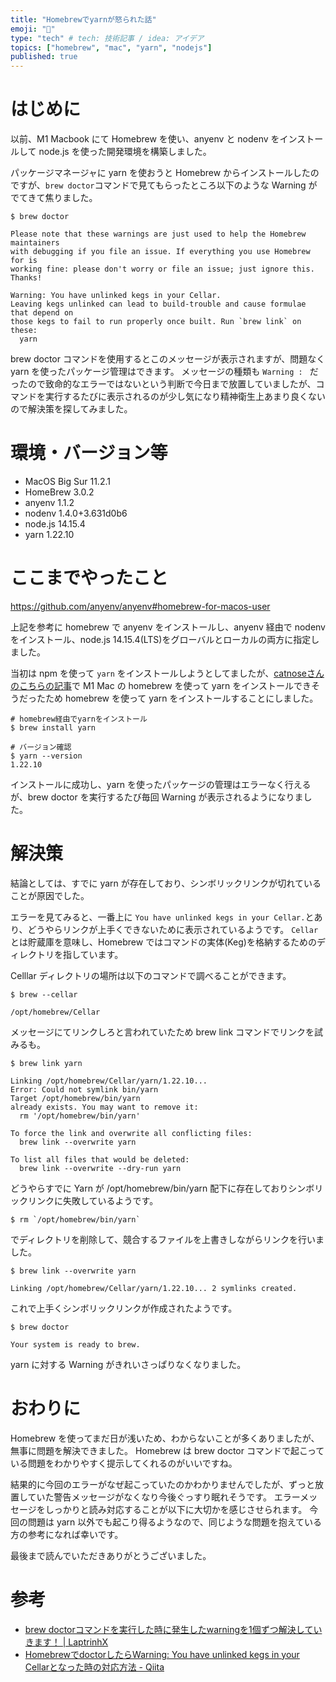 ```yaml
---
title: "Homebrewでyarnが怒られた話"
emoji: "🤔"
type: "tech" # tech: 技術記事 / idea: アイデア
topics: ["homebrew", "mac", "yarn", "nodejs"]
published: true
---
```


# はじめに

以前、M1 Macbook にて Homebrew を使い、anyenv と nodenv をインストールして node.js を使った開発環境を構築しました。

パッケージマネージャに yarn を使おうと Homebrew からインストールしたのですが、`brew doctor`コマンドで見てもらったところ以下のような Warning がでてきて焦りました。

```shell
$ brew doctor

Please note that these warnings are just used to help the Homebrew maintainers
with debugging if you file an issue. If everything you use Homebrew for is
working fine: please don't worry or file an issue; just ignore this. Thanks!

Warning: You have unlinked kegs in your Cellar.
Leaving kegs unlinked can lead to build-trouble and cause formulae that depend on
those kegs to fail to run properly once built. Run `brew link` on these:
  yarn
```

brew doctor コマンドを使用するとこのメッセージが表示されますが、問題なく yarn を使ったパッケージ管理はできます。
メッセージの種類も `Warning : ` だったので致命的なエラーではないという判断で今日まで放置していましたが、コマンドを実行するたびに表示されるのが少し気になり精神衛生上あまり良くないので解決策を探してみました。

# 環境・バージョン等

- MacOS Big Sur 11.2.1
- HomeBrew 3.0.2
- anyenv 1.1.2
- nodenv 1.4.0+3.631d0b6
- node.js 14.15.4
- yarn 1.22.10
# ここまでやったこと

https://github.com/anyenv/anyenv#homebrew-for-macos-user

上記を参考に homebrew で anyenv をインストールし、anyenv 経由で nodenv をインストール、node.js 14.15.4(LTS)をグローバルとローカルの両方に指定しました。

当初は npm を使って `yarn` をインストールしようとしてましたが、[catnoseさんのこちらの記事](https://zenn.dev/catnose99/articles/9356979accca26)で M1 Mac の homebrew を使って yarn をインストールできそうだったため homebrew を使って yarn をインストールすることにしました。

```shell
# homebrew経由でyarnをインストール
$ brew install yarn

# バージョン確認
$ yarn --version
1.22.10
```

インストールに成功し、yarn を使ったパッケージの管理はエラーなく行えるが、brew doctor を実行するたび毎回 Warning が表示されるようになりました。

# 解決策

結論としては、すでに yarn が存在しており、シンボリックリンクが切れていることが原因でした。

エラーを見てみると、一番上に `You have unlinked kegs in your Cellar.`とあり、どうやらリンクが上手くできないために表示されているようです。
`Cellar` とは貯蔵庫を意味し、Homebrew ではコマンドの実体(Keg)を格納するためのディレクトリを指しています。

Celllar ディレクトリの場所は以下のコマンドで調べることができます。

```shell
$ brew --cellar

/opt/homebrew/Cellar
```

メッセージにてリンクしろと言われていたため brew link コマンドでリンクを試みるも。
```shell
$ brew link yarn

Linking /opt/homebrew/Cellar/yarn/1.22.10...
Error: Could not symlink bin/yarn
Target /opt/homebrew/bin/yarn
already exists. You may want to remove it:
  rm '/opt/homebrew/bin/yarn'

To force the link and overwrite all conflicting files:
  brew link --overwrite yarn

To list all files that would be deleted:
  brew link --overwrite --dry-run yarn
```

どうやらすでに Yarn が /opt/homebrew/bin/yarn 配下に存在しておりシンボリックリンクに失敗しているようです。

```shell
$ rm `/opt/homebrew/bin/yarn`
```

でディレクトリを削除して、競合するファイルを上書きしながらリンクを行いました。

```shell
$ brew link --overwrite yarn

Linking /opt/homebrew/Cellar/yarn/1.22.10... 2 symlinks created.
```

これで上手くシンボリックリンクが作成されたようです。

```shell
$ brew doctor

Your system is ready to brew.
```

yarn に対する Warning がきれいさっぱりなくなりました。

# おわりに

Homebrew を使ってまだ日が浅いため、わからないことが多くありましたが、無事に問題を解決できました。
Homebrew は brew doctor コマンドで起こっている問題をわかりやすく提示してくれるのがいいですね。

結果的に今回のエラーがなぜ起こっていたのかわかりませんでしたが、ずっと放置していた警告メッセージがなくなり今後ぐっすり眠れそうです。
エラーメッセージをしっかりと読み対応することが以下に大切かを感じさせられます。
今回の問題は yarn 以外でも起こり得るようなので、同じような問題を抱えている方の参考になれば幸いです。

最後まで読んでいただきありがとうございました。

# 参考

- [brew doctorコマンドを実行した時に発生したwarningを1個ずつ解決していきます！ | LaptrinhX](https://laptrinhx.com/brew-doctorkomandowo-shi-xingshita-shini-fa-shengshitawarningwo1gezutsu-jie-jueshiteikimasu-2122113170/)
- [HomebrewでdoctorしたらWarning: You have unlinked kegs in your Cellarとなった時の対応方法 - Qiita](https://qiita.com/ponsuke0531/items/80f716c803ac23c7849d)